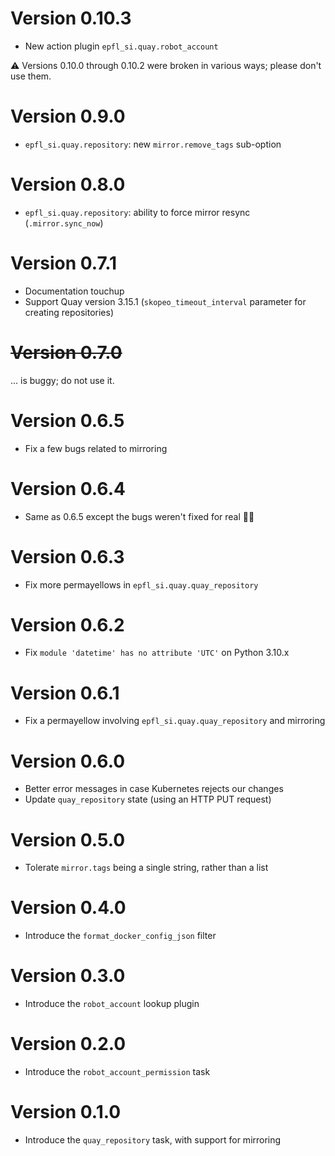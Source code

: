 # Version 0.10.3

- New action plugin `epfl_si.quay.robot_account`

⚠ Versions 0.10.0 through 0.10.2 were broken in various ways; please don't use them.

# Version 0.9.0

- `epfl_si.quay.repository`: new `mirror.remove_tags` sub-option

# Version 0.8.0

- `epfl_si.quay.repository`: ability to force mirror resync (`.mirror.sync_now`)

# Version 0.7.1

- Documentation touchup
- Support Quay version 3.15.1 (`skopeo_timeout_interval` parameter for creating repositories)

# ~~Version 0.7.0~~

... is buggy; do not use it.

# Version 0.6.5

- Fix a few bugs related to mirroring

# Version 0.6.4

- Same as 0.6.5 except the bugs weren't fixed for real 🤷‍♂️

# Version 0.6.3

- Fix more permayellows in `epfl_si.quay.quay_repository`

# Version 0.6.2

- Fix `module 'datetime' has no attribute 'UTC'` on Python 3.10.x

# Version 0.6.1

- Fix a permayellow involving `epfl_si.quay.quay_repository` and mirroring

# Version 0.6.0

- Better error messages in case Kubernetes rejects our changes
- Update `quay_repository` state (using an HTTP PUT request)

# Version 0.5.0

- Tolerate `mirror.tags` being a single string, rather than a list

# Version 0.4.0

- Introduce the `format_docker_config_json` filter

# Version 0.3.0

- Introduce the `robot_account` lookup plugin

# Version 0.2.0

- Introduce the `robot_account_permission` task

# Version 0.1.0

- Introduce the `quay_repository` task, with support for mirroring
